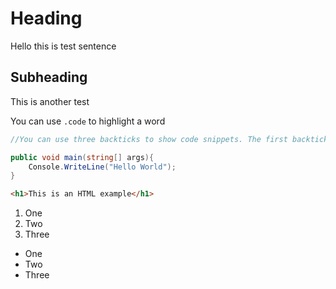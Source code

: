 # Heading

Hello this is test sentence

## Subheading

This is another test 

You can use `.code` to highlight a word

```cs
//You can use three backticks to show code snippets. The first backticks should be followed by the language of choice (ie; c# is cs, python is py)

public void main(string[] args){
    Console.WriteLine("Hello World");
}
```

```html
<h1>This is an HTML example</h1>
```

1. One
2. Two
3. Three

- One
- Two
- Three